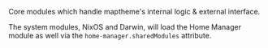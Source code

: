 Core modules which handle maptheme's internal logic & external interface.

The system modules, NixOS and Darwin, will load the Home Manager module as well via the `home-manager.sharedModules` attribute.
